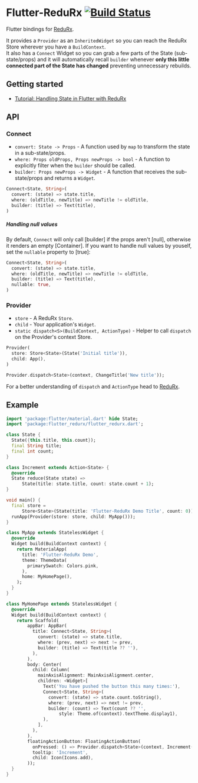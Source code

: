 # Flutter-ReduRx [![Build Status](https://travis-ci.org/leocavalcante/Flutter-ReduRx.svg?branch=master)](https://travis-ci.org/leocavalcante/Flutter-ReduRx)

Flutter bindings for [ReduRx](https://github.com/leocavalcante/ReduRx).

It provides a `Provider` as an `InheritedWidget` so you can reach the ReduRx Store wherever you have a `BuildContext`.<br>
It also has a `Connect` Widget so you can grab a few parts of the State (sub-state/props) and it will automatically recall `builder` whenever **only this little connected part of the State has changed** preventing unnecessary rebuilds.

## Getting started
* [Tutorial: Handling State in Flutter with ReduRx](https://medium.com/@leocavalcante/tutorial-handling-state-in-flutter-with-redurx-b4d50c647e4a)

## API

### Connect
* `convert: State -> Props` - A function used by `map` to transform the state in a sub-state/props.
* `where: Props oldProps, Props newProps -> bool` - A function to explicitly filter when the `builder` should be called.
* `builder: Props newProps -> Widget` - A function that receives the sub-state/props and returns a `Widget`.

```dart
Connect<State, String>(
  convert: (state) => state.title,
  where: (oldTitle, newTitle) => newTitle != oldTitle,
  builder: (title) => Text(title),
)
```

##### Handling null values
By default, `Connect` will only call [builder] if the props aren't [null], otherwise it renders an empty [Container].
If you want to handle null values by youself, set the `nullable` property to [true]:

```dart
Connect<State, String>(
  convert: (state) => state.title,
  where: (oldTitle, newTitle) => newTitle != oldTitle,
  builder: (title) => Text(title),
  nullable: true,
)
```

### Provider
* `store` - A ReduRx `Store`.
* `child` - Your application's `Widget`.
* `static dispatch<S>(BuildContext, ActionType)` - Helper to call `dispatch` on the Provider's context Store.

```dart
Provider(
  store: Store<State>(State('Initial title')),
  child: App(),
)
```

```dart
Provider.dispatch<State>(context, ChangeTitle('New title'));
```

For a better understanding of `dispatch` and `ActionType` head to [ReduRx](https://github.com/leocavalcante/ReduRx).

## Example
```dart
import 'package:flutter/material.dart' hide State;
import 'package:flutter_redurx/flutter_redurx.dart';

class State {
  State({this.title, this.count});
  final String title;
  final int count;
}

class Increment extends Action<State> {
  @override
  State reduce(State state) =>
      State(title: state.title, count: state.count + 1);
}

void main() {
  final store =
      Store<State>(State(title: 'Flutter-ReduRx Demo Title', count: 0));
  runApp(Provider(store: store, child: MyApp()));
}

class MyApp extends StatelessWidget {
  @override
  Widget build(BuildContext context) {
    return MaterialApp(
      title: 'Flutter-ReduRx Demo',
      theme: ThemeData(
        primarySwatch: Colors.pink,
      ),
      home: MyHomePage(),
    );
  }
}

class MyHomePage extends StatelessWidget {
  @override
  Widget build(BuildContext context) {
    return Scaffold(
        appBar: AppBar(
          title: Connect<State, String>(
            convert: (state) => state.title,
            where: (prev, next) => next != prev,
            builder: (title) => Text(title ?? ''),
          ),
        ),
        body: Center(
          child: Column(
            mainAxisAlignment: MainAxisAlignment.center,
            children: <Widget>[
              Text('You have pushed the button this many times:'),
              Connect<State, String>(
                convert: (state) => state.count.toString(),
                where: (prev, next) => next != prev,
                builder: (count) => Text(count ?? '',
                    style: Theme.of(context).textTheme.display1),
              ),
            ],
          ),
        ),
        floatingActionButton: FloatingActionButton(
          onPressed: () => Provider.dispatch<State>(context, Increment()),
          tooltip: 'Increment',
          child: Icon(Icons.add),
        ));
  }
}
```
